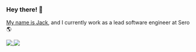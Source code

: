### Hey there! 👋

[My name is Jack](https://www.youtube.com/watch?v=AfIOBLr1NDU&t=2s), and I currently work as a lead software engineer at Sero 🌎

<a href="https://github.com/Jackthomsonn">
  <img align="top" src="https://github-readme-stats.vercel.app/api?username=Jackthomsonn&theme=transparent&hide=issues,contribs&count_private=true&hide_title=false&show_icons=true&include_all_commits=true&text_bold=false&hide_border=true" />
</a>
<a href="https://github.com/Jackthomsonn">
  <img align="top" src="https://github-readme-stats.vercel.app/api/top-langs/?username=Jackthomsonn&langs_count=10&layout=compact&theme=transparent&hide_title=false&hide_border=true&hide=css,html" />
</a>
